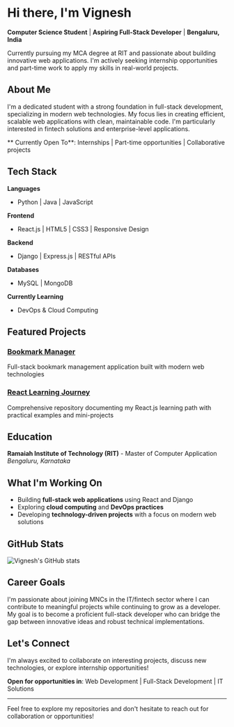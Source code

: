 # Hi there, I'm Vignesh

**Computer Science Student** | **Aspiring Full-Stack Developer** | **Bengaluru, India**

Currently pursuing my MCA degree at RIT and passionate about building innovative web applications. I'm actively seeking internship opportunities and part-time work to apply my skills in real-world projects.

## About Me

I'm a dedicated student with a strong foundation in full-stack development, specializing in modern web technologies. My focus lies in creating efficient, scalable web applications with clean, maintainable code. I'm particularly interested in fintech solutions and enterprise-level applications.

** Currently Open To**: Internships | Part-time opportunities | Collaborative projects

## Tech Stack

**Languages**
- Python | Java | JavaScript

**Frontend**
- React.js | HTML5 | CSS3 | Responsive Design

**Backend** 
- Django | Express.js | RESTful APIs

**Databases**
- MySQL | MongoDB

**Currently Learning**
- DevOps & Cloud Computing 

## Featured Projects

###  [Bookmark Manager](https://github.com/Vignesh-Ajri/bookmark)
Full-stack bookmark management application built with modern web technologies

###  [React Learning Journey](https://github.com/Vignesh-Ajri/react-learning-journey)
Comprehensive repository documenting my React.js learning path with practical examples and mini-projects

##  Education

**Ramaiah Institute of Technology (RIT)** - Master of Computer Application
*Bengaluru, Karnataka*

## What I'm Working On

- Building **full-stack web applications** using React and Django  
- Exploring **cloud computing** and **DevOps practices**  
- Developing **technology-driven projects** with a focus on modern web solutions

## GitHub Stats

![Vignesh's GitHub stats](https://github-readme-stats.vercel.app/api?username=Vignesh-Ajri&show_icons=true&theme=tokyonight)

## Career Goals

I'm passionate about joining MNCs in the IT/fintech sector where I can contribute to meaningful projects while continuing to grow as a developer. My goal is to become a proficient full-stack developer who can bridge the gap between innovative ideas and robust technical implementations.

## Let's Connect

I'm always excited to collaborate on interesting projects, discuss new technologies, or explore internship opportunities!

**Open for opportunities in**: Web Development | Full-Stack Development | IT Solutions

---

Feel free to explore my repositories and don't hesitate to reach out for collaboration or opportunities!

